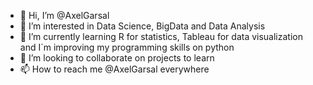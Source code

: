 - 👋 Hi, I’m @AxelGarsal
- 👀 I’m interested in Data Science, BigData and Data Analysis
- 🌱 I’m currently learning R for statistics, Tableau for data visualization and I´m improving my programming skills on python
- 💞️ I’m looking to collaborate on projects to learn 
- 📫 How to reach me @AxelGarsal everywhere

<!---
AxelGarsal/AxelGarsal is a ✨ special ✨ repository because its `README.md` (this file) appears on your GitHub profile.
You can click the Preview link to take a look at your changes.
--->

